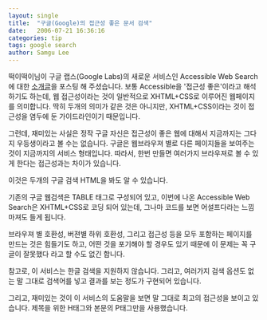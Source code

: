 ```yaml
---
layout: single
title:  "구글(Google)의 접근성 좋은 문서 검색"
date:   2006-07-21 16:36:16
categories: tip
tags: google search
author: Samgu Lee
---
```

떡이떡이님이 구글 랩스(Google Labs)의 새로운 서비스인 Accessible Web Search에 대한 [소개글](http://itviewpoint.com/tt/index.php?pl=1641)을 포스팅 해 주셨습니다. 보통 Accessible을 '접근성 좋은'이라고 해석하기도 하는데, 웹 접근성이라는 것이 일반적으로 XHTML+CSS로 이루어진 웹페이지를 의미합니다. 딱히 두개의 의미가 같은 것은 아니지만, XHTML+CSS이라는 것이 접근성을 염두에 둔 가이드라인이기 때문입니다.

그런데, 재미있는 사실은 정작 구글 자신은 접근성이 좋은 웹에 대해서 지금까지는 그다지 우등생이라고 볼 수는 없습니다. 구글은 웹브라우져 별로 다른 페이지들을 보여주는 것이 지금까지의 서비스 형태입니다. 따라서, 한번 만들면 여러가지 브라우져로 볼 수 있게 한다는 접근성과는 차이가 있습니다.

이것은 두개의 구글 검색 HTML을 봐도 알 수 있습니다.

기존의 구글 웹검색은 TABLE 태그로 구성되어 있고, 이번에 나온 Accessible Web Search은 XHTML+CSS로 코딩 되어 있는데, 그나마 코드를 보면 어설프다라는 느낌마져도 들게 됩니다.

브라우져 별 호환성, 버젼별 하위 호환성, 그리고 접근성 등을 모두 포함하는 페이지를 만드는 것은 힘들기도 하고, 어떤 것을 포기해야 할 경우도 있기 때문에 이 문제는 꼭 구글이 잘못했다 라고 할 수도 없긴 합니다.

참고로, 이 서비스는 한글 검색을 지원하지 않습니다. 그리고, 여러가지 검색 옵션도 없는 말 그대로 검색어를 넣고 결과를 보는 정도가 구현되어 있습니다.

그리고, 재미있는 것이 이 서비스의 도움말을 보면 말 그대로 최고의 접근성을 보이고 있습니다. 제목을 위한 H태그와 본문의 P태그만을 사용했습니다.
